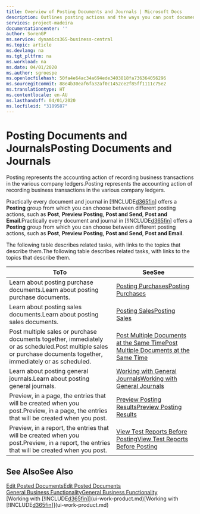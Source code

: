 ```yaml
---
title: Overview of Posting Documents and Journals | Microsoft Docs
description: Outlines posting actions and the ways you can post documents and journals.
services: project-madeira
documentationcenter: ''
author: SorenGP
ms.service: dynamics365-business-central
ms.topic: article
ms.devlang: na
ms.tgt_pltfrm: na
ms.workload: na
ms.date: 04/01/2020
ms.author: sgroespe
ms.openlocfilehash: 50fa4e64ac34a694ede3403818fa736364056296
ms.sourcegitcommit: 88e4b30eaf6fa32af0c1452ce2f85ff1111c75e2
ms.translationtype: HT
ms.contentlocale: en-AU
ms.lasthandoff: 04/01/2020
ms.locfileid: "3189587"
---
```

# <a name="posting-documents-and-journals"></a><span data-ttu-id="241f0-103">Posting Documents and Journals</span><span class="sxs-lookup"><span data-stu-id="241f0-103">Posting Documents and Journals</span></span>
<span data-ttu-id="241f0-104">Posting represents the accounting action of recording business transactions in the various company ledgers.</span><span class="sxs-lookup"><span data-stu-id="241f0-104">Posting represents the accounting action of recording business transactions in the various company ledgers.</span></span>

<span data-ttu-id="241f0-105">Practically every document and journal in [!INCLUDE[d365fin](includes/d365fin_md.md)] offers a **Posting** group from which you can choose between different posting actions, such as **Post**, **Preview Posting**, **Post and Send**, **Post and Email**.</span><span class="sxs-lookup"><span data-stu-id="241f0-105">Practically every document and journal in [!INCLUDE[d365fin](includes/d365fin_md.md)] offers a **Posting** group from which you can choose between different posting actions, such as **Post**, **Preview Posting**, **Post and Send**, **Post and Email**.</span></span>

<span data-ttu-id="241f0-106">The following table describes related tasks, with links to the topics that describe them.</span><span class="sxs-lookup"><span data-stu-id="241f0-106">The following table describes related tasks, with links to the topics that describe them.</span></span>

| <span data-ttu-id="241f0-107">To</span><span class="sxs-lookup"><span data-stu-id="241f0-107">To</span></span> | <span data-ttu-id="241f0-108">See</span><span class="sxs-lookup"><span data-stu-id="241f0-108">See</span></span> |
| --- | --- |
| <span data-ttu-id="241f0-109">Learn about posting purchase documents.</span><span class="sxs-lookup"><span data-stu-id="241f0-109">Learn about posting purchase documents.</span></span> |[<span data-ttu-id="241f0-110">Posting Purchases</span><span class="sxs-lookup"><span data-stu-id="241f0-110">Posting Purchases</span></span>](ui-post-purchases.md) |
| <span data-ttu-id="241f0-111">Learn about posting sales documents.</span><span class="sxs-lookup"><span data-stu-id="241f0-111">Learn about posting sales documents.</span></span> |[<span data-ttu-id="241f0-112">Posting Sales</span><span class="sxs-lookup"><span data-stu-id="241f0-112">Posting Sales</span></span>](ui-post-sales.md) |
| <span data-ttu-id="241f0-113">Post multiple sales or purchase documents together, immediately or as scheduled.</span><span class="sxs-lookup"><span data-stu-id="241f0-113">Post multiple sales or purchase documents together, immediately or as scheduled.</span></span>|[<span data-ttu-id="241f0-114">Post Multiple Documents at the Same Time</span><span class="sxs-lookup"><span data-stu-id="241f0-114">Post Multiple Documents at the Same Time</span></span>](ui-batch-posting.md)|
| <span data-ttu-id="241f0-115">Learn about posting general journals.</span><span class="sxs-lookup"><span data-stu-id="241f0-115">Learn about posting general journals.</span></span> |[<span data-ttu-id="241f0-116">Working with General Journals</span><span class="sxs-lookup"><span data-stu-id="241f0-116">Working with General Journals</span></span>](ui-work-general-journals.md) |
| <span data-ttu-id="241f0-117">Preview, in a page, the entries that will be created when you post.</span><span class="sxs-lookup"><span data-stu-id="241f0-117">Preview, in a page, the entries that will be created when you post.</span></span> |[<span data-ttu-id="241f0-118">Preview Posting Results</span><span class="sxs-lookup"><span data-stu-id="241f0-118">Preview Posting Results</span></span>](ui-how-preview-post-results.md) |
| <span data-ttu-id="241f0-119">Preview, in a report, the entries that will be created when you post.</span><span class="sxs-lookup"><span data-stu-id="241f0-119">Preview, in a report, the entries that will be created when you post.</span></span> |[<span data-ttu-id="241f0-120">View Test Reports Before Posting</span><span class="sxs-lookup"><span data-stu-id="241f0-120">View Test Reports Before Posting</span></span>](ui-how-view-test-reports-posting.md) |

## <a name="see-also"></a><span data-ttu-id="241f0-121">See Also</span><span class="sxs-lookup"><span data-stu-id="241f0-121">See Also</span></span>
[<span data-ttu-id="241f0-122">Edit Posted Documents</span><span class="sxs-lookup"><span data-stu-id="241f0-122">Edit Posted Documents</span></span>](across-edit-posted-document.md)  
[<span data-ttu-id="241f0-123">General Business Functionality</span><span class="sxs-lookup"><span data-stu-id="241f0-123">General Business Functionality</span></span>](ui-across-business-areas.md)  
<span data-ttu-id="241f0-124">[Working with [!INCLUDE[d365fin](includes/d365fin_md.md)]](ui-work-product.md)</span><span class="sxs-lookup"><span data-stu-id="241f0-124">[Working with [!INCLUDE[d365fin](includes/d365fin_md.md)]](ui-work-product.md)</span></span>

